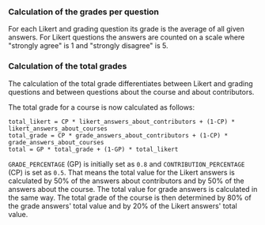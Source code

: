 ### Calculation of the grades per question

For each Likert and grading question its grade is the average of all given answers. For Likert questions the answers are counted on a scale where "strongly agree" is 1 and "strongly disagree" is 5.


### Calculation of the total grades

The calculation of the total grade differentiates between Likert and grading questions and between questions about the course and about contributors.

The total grade for a course is now calculated as follows:

    total_likert = CP * likert_answers_about_contributors + (1-CP) * likert_answers_about_courses
    total_grade = CP * grade_answers_about_contributors + (1-CP) * grade_answers_about_courses
    total = GP * total_grade + (1-GP) * total_likert

```GRADE_PERCENTAGE``` (GP) is initially set as ```0.8``` and ```CONTRIBUTION_PERCENTAGE``` (CP) is set as ```0.5```.
That means the total value for the Likert answers is calculated by 50% of the answers about contributors and by 50% of the answers about the course.
The total value for grade answers is calculated in the same way.
The total grade of the course is then determined by 80% of the grade answers' total value and by 20% of the Likert answers' total value.